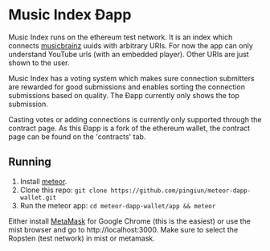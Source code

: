 # Music Index Ðapp

Music Index runs on the ethereum test network. It is an index which connects [musicbrainz](https://musicbrainz.org) uuids with arbitrary URIs. For now the app can only understand YouTube urls (with an embedded player). Other URIs are just shown to the user.

Music Index has a voting system which makes sure connection submitters are rewarded for good submissions and enables sorting the connection submissions based on quality. The Ðapp currently only shows the top submission.

Casting votes or adding connections is currently only supported through the contract page. As this Ðapp is a fork of the ethereum wallet, the contract page can be found on the 'contracts' tab.

## Running
1. Install [meteor](https://www.meteor.com/install).
2. Clone this repo: `git clone https://github.com/pingiun/meteor-dapp-wallet.git`
3. Run the meteor app: `cd meteor-dapp-wallet/app && meteor`

Either install [MetaMask](https://metamask.io/) for Google Chrome (this is the easiest) or use the mist browser and go to http://localhost:3000.
Make sure to select the Ropsten (test network) in mist or metamask.
